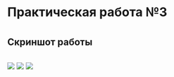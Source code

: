 <h1>Практическая работа №3<h1>
<h2>Скриншот работы<h2>
<img src="https://github.com/DevLevKek/Drackovskiy_Lab_3/assets/135211811/aec9f9bd-9b15-4814-9623-00b7f4578240">
<img src="https://github.com/DevLevKek/Drackovskiy_Lab_3/assets/135211811/781a8781-c40e-43fa-ba80-e243287a2172">
<img src="https://github.com/DevLevKek/Drackovskiy_Lab_3/assets/135211811/5d474e7a-7e76-416d-ba94-945ac9988791">



